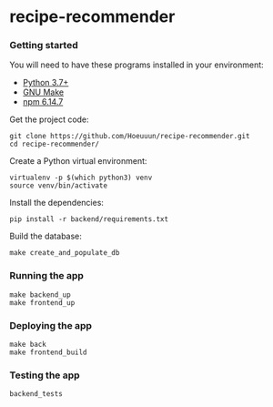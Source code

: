 # recipe-recommender

### Getting started
You will need to have these programs installed in your environment:
* [Python 3.7+](https://www.python.org/downloads/)
* [GNU Make](https://www.gnu.org/software/make/)
* [npm 6.14.7](https://www.npmjs.com/package/npm/v/6.14.7)

Get the project code:
```
git clone https://github.com/Hoeuuun/recipe-recommender.git
cd recipe-recommender/
```

Create a Python virtual environment:
```
virtualenv -p $(which python3) venv
source venv/bin/activate
```

Install the dependencies:
```
pip install -r backend/requirements.txt
```

Build the database:
```
make create_and_populate_db
```

### Running the app
```
make backend_up
make frontend_up
```

### Deploying the app
```
make back
make frontend_build
```

### Testing the app
```
backend_tests
```
